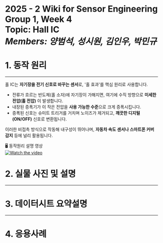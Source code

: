 # 2025 - 2 Wiki for Sensor Engineering Group 1, Week 4 <br/> Topic: Hall IC <br/> *Members: 양범석, 성시원, 김인우, 박민규*
# 1. 동작 원리
---
홀 IC는 **자기장을 전기 신호로 바꾸는 센서**로, '홀 효과'를 핵심 원리로 사용합니다.  

* 전류가 흐르는 반도체(홀 소자)에 자기장이 가해지면, 여기에 수직 방향으로 **미세한 전압(홀 전압)** 이 발생합니다.
* 내장된 증폭기가 이 작은 전압을 **사용 가능한 수준**으로 크게 증폭시킵니다.  
* 증폭된 신호는 슈미트 트리거를 거치며 노이즈가 제거되고, **깨끗한 디지털(ON/OFF)** 신호로 변환됩니다.  

이러한 비접촉 방식으로 작동해 내구성이 뛰어나며, **자동차 속도 센서나 스마트폰 커버 감지** 등에 널리 활용됩니다.  

🖥️ 동작원리 설명 영상  
[![Watch the video](https://img.youtube.com/vi/R7yb6DDTGH0/hqdefault.jpg)](https://www.youtube.com/watch?v=R7yb6DDTGH0)  

# 2. 실물 사진 및 설명
---

# 3. 데이터시트 요약설명

---

# 4. 응용사례
